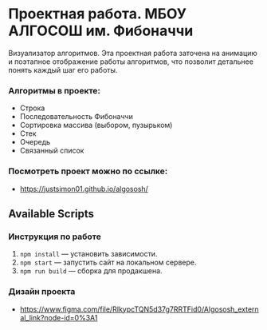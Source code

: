 # Проектная работа. МБОУ АЛГОСОШ им. Фибоначчи  
Визуализатор алгоритмов. Эта проектная работа заточена на анимацию и поэтапное отображение работы алгоритмов, что позволит детальнее понять каждый шаг его работы.

### Алгоритмы в проекте:
- Строка
- Последовательность Фибоначчи
- Сортировка массива (выбором, пузырьком)
- Стек
- Очередь
- Связанный список

### Посмотреть проект можно по ссылке:
*  https://justsimon01.github.io/algososh/

## Available Scripts
### Инструкция по работе
1. `npm install` — установить зависимости.
2. `npm start` — запустить сайт на локальном сервере.
3. `npm run build` — сборка для продакшена.

### Дизайн проекта 
* https://www.figma.com/file/RIkypcTQN5d37g7RRTFid0/Algososh_external_link?node-id=0%3A1
